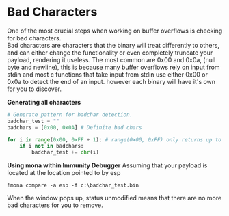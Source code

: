 # Bad Characters
One of the most crucial steps when working on buffer overflows is checking for bad characters.  
Bad characters are characters that the binary will treat differently to others, and can either change the functionality or even completely truncate your payload, rendering it useless.
The most common are 0x00 and 0x0a, (null byte and newline), this is because many buffer overflows rely on input from stdin and most c functions that take input from stdin use either 0x00 or 0x0a to detect the end of an input.
however each binary will have it's own for you to discover.

**Generating all characters**
```py
# Generate pattern for badchar detection.
badchar_test = ""
badchars = [0x00, 0x0A]	# Definite bad chars

for i in range(0x00, 0xFF + 1):	# range(0x00, 0xFF) only returns up to 0xFE
	if i not in badchars:
		badchar_test += chr(i)
```

**Using mona within Immunity Debugger**
Assuming that your payload is located at the location pointed to by esp
```
!mona compare -a esp -f c:\badchar_test.bin
```
When the window pops up, status unmodified means that there are no more bad characters for you to remove.